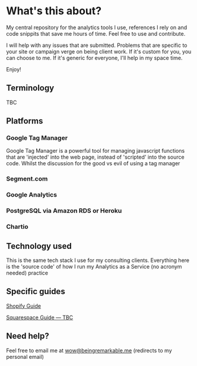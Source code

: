 What's this about?
==================
My central repository for the analytics tools I use, references I rely on and code snippits that save me hours of time. Feel free to use and contribute.

I will help with any issues that are submitted. Problems that are specific to your site or campaign verge on being client work. If it's custom for you, you can choose to me. If it's generic for everyone, I'll help in my space time.

Enjoy!

Terminology
-----------
TBC

Platforms
---------
### Google Tag Manager
Google Tag Manager is a powerful tool for managing javascript functions that are 'injected' into the web page, instead of 'scripted' into the source code. Whilst the discussion for the good vs evil of using a tag manager

### Segment.com


### Google Analytics



### PostgreSQL via Amazon RDS or Heroku


### Chartio



Technology used
---------------
This is the same tech stack I use for my consulting clients. Everything here is the 'source code' of how I run my Analytics as a Service (no acronym needed) practice


Specific guides
---------------
[Shopify Guide](https://github.com/toddheslin/gtm-ecommerce-platforms/blob/master/shopify/shopify.md)

[Squarespace Guide — TBC]()

Need help?
----------
Feel free to email me at wow@beingremarkable.me (redirects to my personal email)